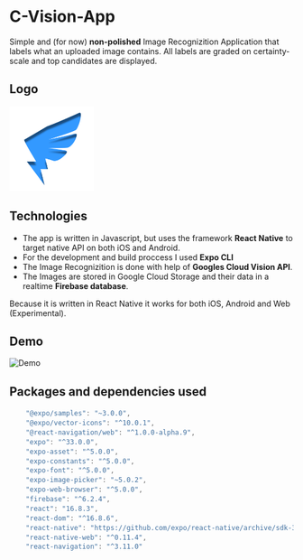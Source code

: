 

# C-Vision-App
Simple and (for now) **non-polished** Image Recognizition Application that labels what an uploaded image contains. All labels are graded on certainty-scale and top candidates are displayed. 

## Logo

<img src="lightning-logo.png" alt="Logo"
	title="Logo" height="150" height="100" />

## Technologies
- The app is written in Javascript, but uses the framework **React Native** to target native API on both iOS and Android. 
- For the development and build proccess I used **Expo CLI**
- The Image Recognizition is done with help of **Googles Cloud Vision API**.
- The Images are stored in Google Cloud Storage and their data in a realtime **Firebase database**.

Because it is written in React Native it works for both iOS, Android and Web (Experimental).

## Demo

<img src="/c-vision-demo.gif" alt="Demo"
	title="Demo" height="550" height="100" />

## Packages and dependencies used

```javascript
    "@expo/samples": "~3.0.0",
    "@expo/vector-icons": "^10.0.1",
    "@react-navigation/web": "^1.0.0-alpha.9",
    "expo": "^33.0.0",
    "expo-asset": "^5.0.0",
    "expo-constants": "^5.0.0",
    "expo-font": "^5.0.0",
    "expo-image-picker": "~5.0.2",
    "expo-web-browser": "^5.0.0",
    "firebase": "^6.2.4",
    "react": "16.8.3",
    "react-dom": "^16.8.6",
    "react-native": "https://github.com/expo/react-native/archive/sdk-33.0.0.tar.gz",
    "react-native-web": "^0.11.4",
    "react-navigation": "^3.11.0"

```
